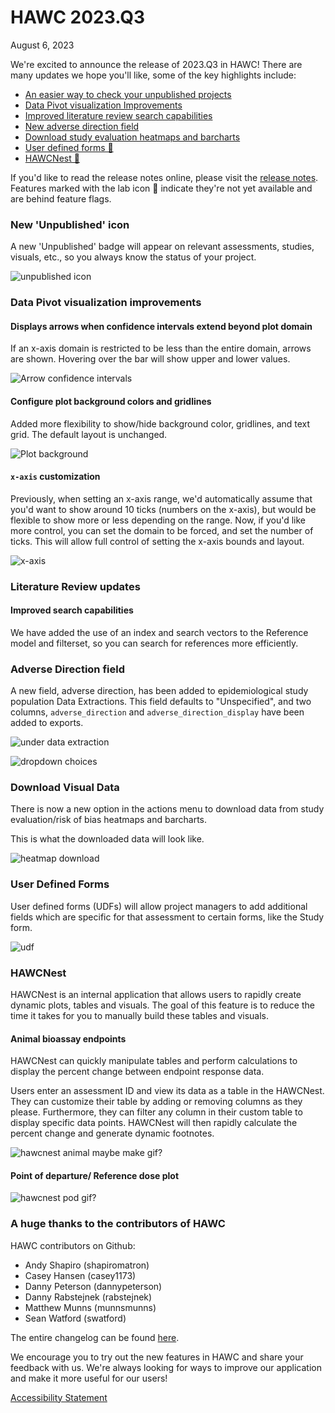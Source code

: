 # HAWC 2023.Q3
 August 6, 2023

We're excited to announce the release of 2023.Q3 in HAWC! There are many updates we hope you'll like, some of the key highlights include:

* [An easier way to check your unpublished projects](#new-unpublished-icon)
* [Data Pivot visualization Improvements](#data-pivot-visualization-improvements)
* [Improved literature review search capabilities](#literature-review-updates)
* [New adverse direction field](#adverse-direction-field)
* [Download study evaluation heatmaps and barcharts](#download-visual-data)
* [User defined forms 🧪](#user-defined-forms)
* [HAWCNest 🧪](#hawcnest)

If you'd like to read the release notes online, please visit the [release notes](). Features marked with the lab icon 🧪 indicate they're not yet available and are behind feature flags.

### New 'Unpublished' icon
A new 'Unpublished' badge will appear on relevant assessments, studies, visuals, etc., so you always know the status of your project.

![unpublished icon](screenshot)

### Data Pivot visualization improvements
#### Displays arrows when confidence intervals extend beyond plot domain
If an x-axis domain is restricted to be less than the entire domain, arrows are shown. Hovering over the bar will show upper and lower values.

![Arrow confidence intervals](screenshot)

#### Configure plot background colors and gridlines
Added more flexibility to show/hide background color, gridlines, and text grid. The default layout is unchanged.

![Plot background](screenshot)

#### `x-axis` customization
Previously, when setting an x-axis range, we'd automatically assume that you'd want to show around 10 ticks (numbers on the x-axis), but would be flexible to show more or less depending on the range. Now, if you'd like more control, you can set the domain to be forced, and set the number of ticks. This will allow full control of setting the x-axis bounds and layout.

![x-axis](screenshot)

### Literature Review updates
#### Improved search capabilities
We have added the use of an index and search vectors to the Reference model and filterset, so you can search for references more efficiently.

### Adverse Direction field
A new field, adverse direction, has been added to epidemiological study population Data Extractions. This field defaults to "Unspecified", and two columns, `adverse_direction` and `adverse_direction_display` have been added to exports.

![under data extraction](screenshot)

![dropdown choices](screenshot)

### Download Visual Data
There is now a new option in the actions menu to download data from study evaluation/risk of bias heatmaps and barcharts.

This is what the downloaded data will look like.

![heatmap download](screenshot)

### User Defined Forms
User defined forms (UDFs) will allow project managers to add additional fields which are specific for that assessment to certain forms, like the Study form.

![udf](screenshot?)

### HAWCNest
HAWCNest is an internal application that allows users to rapidly create dynamic plots, tables and visuals. The goal of this feature is to reduce the time it takes for you to manually build these tables and visuals.
#### Animal bioassay endpoints
HAWCNest can quickly manipulate tables and perform calculations to display the percent change between endpoint response data.

Users enter an assessment ID and view its data as a table in the HAWCNest. They can customize their table by adding or removing columns as they please. Furthermore, they can filter any column in their custom table to display specific data points. HAWCNest will then rapidly calculate the percent change and generate dynamic footnotes.

![hawcnest animal](screenshot) maybe make gif?

#### Point of departure/ Reference dose plot
![hawcnest pod](screenshot) gif?

### A huge thanks to the contributors of HAWC

HAWC contributors on Github:
* Andy Shapiro (shapiromatron)
* Casey Hansen (casey1173)
* Danny Peterson (dannypeterson)
* Danny Rabstejnek (rabstejnek)
* Matthew Munns (munnsmunns)
* Sean Watford (swatford)

The entire changelog can be found [here](https://github.com/shapiromatron/hawc/pulls?q=is%3Apr+is%3Amerged+sort%3Aupdated-asc+updated%3A%3E2023-08-02+closed%3A%3C2023-10-05+).

We encourage you to try out the new features in HAWC and share your feedback with us. We're always looking for ways to improve our application and make it more useful for our users!

[Accessibility Statement](https://www.epa.gov/accessibility/epa-accessibility-statement)
